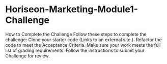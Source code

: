 # Horiseon-Marketing-Module1-Challenge
How to Complete the Challenge Follow these steps to complete the challenge:  Clone your starter code (Links to an external site.).  Refactor the code to meet the Acceptance Criteria.  Make sure your work meets the full list of grading requirements.  Follow the instructions to submit your Challenge for review.
